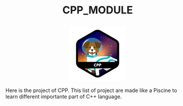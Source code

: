 # <p align = "center"> CPP_MODULE</p>

<p align = "center">
<a href = ""><img CPP = "CPP_module" src = "cppn.png"></a>
</p>

Here is the project of CPP.
This list of project are made like a Piscine to learn different importante part of C++ language.

